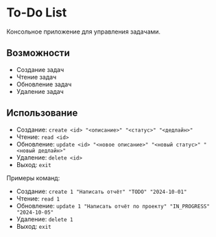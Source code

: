 # To-Do List

Консольное приложение для управления задачами.

## Возможности
- Создание задач
- Чтение задач
- Обновление задач
- Удаление задач

## Использование
- Создание: `create <id> "<описание>" "<статус>" "<дедлайн>"`
- Чтение: `read <id>`
- Обновление: `update <id> "<новое описание>" "<новый статус>" "<новый дедлайн>"`
- Удаление: `delete <id>`
- Выход: `exit`

Примеры команд:
- Создание: `create 1 "Написать отчёт" "TODO" "2024-10-01"`
- Чтение: `read 1`
- Обновление: `update 1 "Написать отчёт по проекту" "IN_PROGRESS" "2024-10-05"`
- Удаление: `delete 1`
- Выход: `exit`